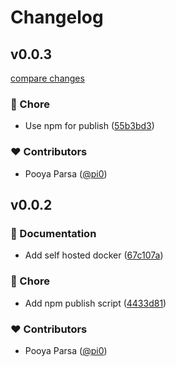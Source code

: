 # Changelog


## v0.0.3

[compare changes](https://github.com/pi0/pipress/compare/v0.0.2...v0.0.3)

### 🏡 Chore

- Use npm for publish ([55b3bd3](https://github.com/pi0/pipress/commit/55b3bd3))

### ❤️ Contributors

- Pooya Parsa ([@pi0](https://github.com/pi0))

## v0.0.2


### 📖 Documentation

- Add self hosted docker ([67c107a](https://github.com/pi0/pipress/commit/67c107a))

### 🏡 Chore

- Add npm publish script ([4433d81](https://github.com/pi0/pipress/commit/4433d81))

### ❤️ Contributors

- Pooya Parsa ([@pi0](https://github.com/pi0))

